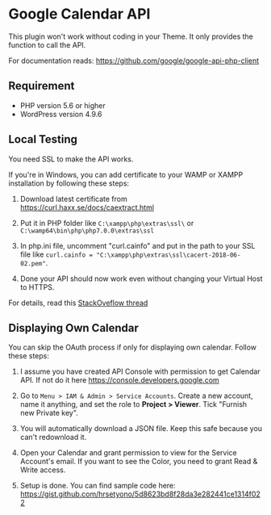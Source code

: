 # Google Calendar API

This plugin won't work without coding in your Theme. It only provides the function to call the API.

For documentation reads: https://github.com/google/google-api-php-client

## Requirement

- PHP version 5.6 or higher
- WordPress version 4.9.6

## Local Testing

You need SSL to make the API works.

If you're in Windows, you can add certificate to your WAMP or XAMPP installation by following these steps:

1. Download latest certificate from https://curl.haxx.se/docs/caextract.html

1. Put it in PHP folder like `C:\xampp\php\extras\ssl\` or `C:\wamp64\bin\php\php7.0.0\extras\ssl`

1. In php.ini file, uncomment "curl.cainfo" and put in the path to your SSL file like `curl.cainfo = "C:\xampp\php\extras\ssl\cacert-2018-06-02.pem"`.

1. Done your API should now work even without changing your Virtual Host to HTTPS.

For details, read this [StackOveflow thread](https://stackoverflow.com/questions/29822686/curl-error-60-ssl-certificate-unable-to-get-local-issuer-certificate/34883260#34883260)


## Displaying Own Calendar

You can skip the OAuth process if only for displaying own calendar. Follow these steps:

1. I assume you have created API Console with permission to get Calendar API. If not do it here https://console.developers.google.com

1. Go to `Menu > IAM & Admin > Service Accounts`. Create a new account, name it anything, and set the role to **Project > Viewer**. Tick "Furnish new Private key".

1. You will automatically download a JSON file. Keep this safe because you can't redownload it.

1. Open your Calendar and grant permission to view for the Service Account's email. If you want to see the Color, you need to grant Read & Write access.

1. Setup is done. You can find sample code here: https://gist.github.com/hrsetyono/5d8623bd8f28da3e282441ce1314f022
